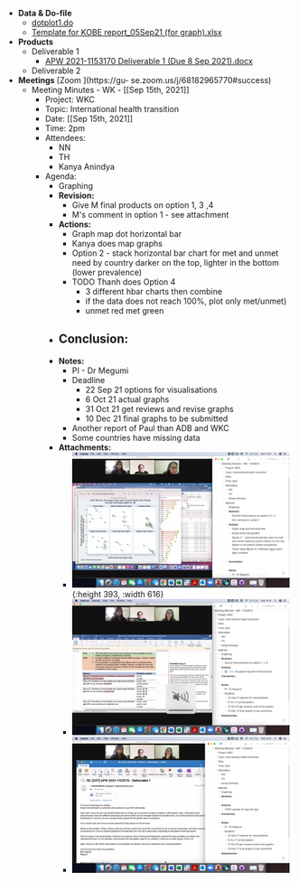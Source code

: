 - **Data & Do-file**
	- [dotplot1.do](../assets/dotplot1_1631716077821_0.do)
	- [Template for KOBE report_05Sep21 (for graph).xlsx](../assets/Template_20for_20KOBE_20report_05Sep21_20(for_20graph)_1631716086442_0.xlsx)
- **Products**
	- Deliverable 1
		- [APW 2021-1153170 Deliverable 1 (Due 8 Sep 2021).docx](../assets/APW_202021-1153170_20Deliverable_201_20(Due_208_20Sep_202021)_1631710851746_0.docx)
	- Deliverable 2
- **Meetings** [Zoom ](https://gu- se.zoom.us/j/68182965770#success)
	- Meeting Minutes - WK - [[Sep 15th, 2021]]
		- Project: WKC
		- Topic: International health transition
		- Date: [[Sep 15th, 2021]]
		- Time: 2pm
		- Attendees:
			- NN
			- TH
			- Kanya Anindya
		- Agenda:
			- Graphing
			- **Revision:**
				- Give M final products on option 1, 3 ,4
				- M's comment in option 1 - see attachment
			- **Actions:**
				- Graph map dot horizontal bar
				- Kanya does map graphs
				- Option 2 -  stack horizontal bar chart for met and unmet need by country darker on the top, lighter in the bottom (lower prevalence)
				- TODO Thanh does Option 4
					- 3 different hbar charts then combine
					- if the data does not reach 100%, plot only met/unmet)
					- unmet red met green
			- **Conclusion:**
				-
			- **Notes:**
				- PI - Dr Megumi
				- Deadline
					- 22 Sep 21 options for visualisations
					- 6 Oct 21 actual graphs
					- 31 Oct 21 get reviews and revise graphs
					- 10 Dec 21 final graphs to be submitted
				- Another report of Paul than ADB and WKC
				- Some countries have missing data
			- **Attachments:**
				- ![Screenshot 2021-09-15 at 14.33.49.png](../assets/Screenshot_202021-09-15_20at_2014.33.49_1631716136767_0.png){:height 393, :width 616}
				- ![Screenshot 2021-09-15 at 14.18.57.png](../assets/Screenshot_202021-09-15_20at_2014.18.57_1631716153281_0.png)
				- ![Screenshot 2021-09-15 at 14.16.32.png](../assets/Screenshot_202021-09-15_20at_2014.16.32_1631711501013_0.png)